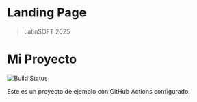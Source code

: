 # Landing Page

> LatinSOFT 2025


# Mi Proyecto

![Build Status](https://github.com/LatinSoftSPA/latinsoft2025/actions/workflows/main.yml/badge.svg)

Este es un proyecto de ejemplo con GitHub Actions configurado.
